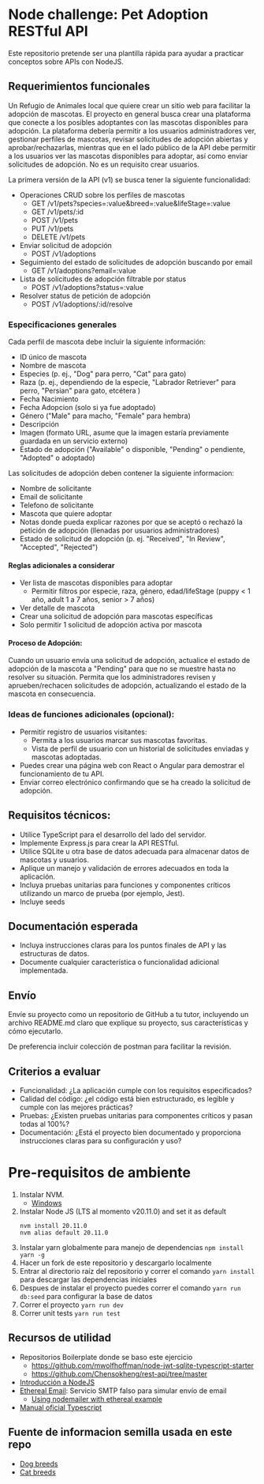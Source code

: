 # Node challenge: Pet Adoption RESTful API
Este repositorio pretende ser una plantilla rápida para ayudar a practicar conceptos sobre APIs con NodeJS.

## Requerimientos funcionales
Un Refugio de Animales local que quiere crear un sitio web para facilitar la adopción de mascotas. El proyecto en general busca crear una plataforma que conecte a los posibles adoptantes con las mascotas disponibles para adopción.
La plataforma debería permitir a los usuarios administradores ver, gestionar perfiles de mascotas, revisar solicitudes de adopción abiertas y aprobar/rechazarlas, mientras que en el lado público de la API debe permitir a los usuarios ver las mascotas disponibles para adoptar, así como enviar solicitudes de adopción. No es un requisito crear usuarios.

La primera versión de la API (v1) se busca tener la siguiente funcionalidad:
* Operaciones CRUD sobre los perfiles de mascotas
    * GET /v1/pets?species=:value&breed=:value&lifeStage=:value
    * GET /v1/pets/:id
    * POST /v1/pets
    * PUT /v1/pets
    * DELETE /v1/pets
* Enviar solicitud de adopción
    * POST /v1/adoptions
* Seguimiento del estado de solicitudes de adopción buscando por email
    * GET /v1/adoptions?email=:value
* Lista de solicitudes de adopción filtrable por status
    * POST /v1/adoptions?status=:value
* Resolver status de petición de adopción
    * POST /v1/adoptions/:id/resolve

### Especificaciones generales
Cada perfil de mascota debe incluir la siguiente información:
* ID único de mascota
* Nombre de mascota
* Especies (p. ej., "Dog" para perro, "Cat" para gato) 
* Raza (p. ej., dependiendo de la especie, "Labrador Retriever" para perro, "Persian" para gato, etcétera )
* Fecha Nacimiento
* Fecha Adopcion (solo si ya fue adoptado)
* Género ("Male" para macho, "Female" para hembra)
* Descripción 
* Imagen (formato URL, asume que la imagen estaría previamente guardada en un servicio externo)
* Estado de adopción ("Available" o disponible, "Pending" o pendiente, "Adopted" o adoptado)

Las solicitudes de adopción deben contener la siguiente informacion:
* Nombre de solicitante
* Email de solicitante
* Telefono de solicitante
* Mascota que quiere adoptar
* Notas donde pueda explicar razones por que se aceptó o rechazó la petición de adopción (llenadas por usuarios administradores)
* Estado de solicitud de adopción (p. ej. "Received", "In Review", "Accepted", "Rejected")

#### Reglas adicionales a considerar
* Ver lista de mascotas disponibles para adoptar
    * Permitir filtros por especie, raza, género, edad/lifeStage (puppy < 1 año, adult 1 a 7 años, senior > 7 años)
* Ver detalle de mascota
* Crear una solicitud de adopción para mascotas específicas
* Solo permitir 1 solicitud de adopción activa por mascota

#### Proceso de Adopción:
Cuando un usuario envía una solicitud de adopción, actualice el estado de adopción de la mascota a "Pending" para que no se muestre hasta no resolver su situación.
Permita que los administradores revisen y aprueben/rechacen solicitudes de adopción, actualizando el estado de la mascota en consecuencia. 

### Ideas de funciones adicionales (opcional):
* Permitir registro de usuarios visitantes:
    * Permita a los usuarios marcar sus mascotas favoritas.
    * Vista de perfil de usuario con un historial de solicitudes enviadas y mascotas adoptadas.
* Puedes crear una página web con React o Angular para demostrar el funcionamiento de tu API.
* Enviar correo electrónico confirmando que se ha creado la solicitud de adopción.

## Requisitos técnicos:
* Utilice TypeScript para el desarrollo del lado del servidor.
* Implemente Express.js para crear la API RESTful.
* Utilice SQLite u otra base de datos adecuada para almacenar datos de mascotas y usuarios.
* Aplique un manejo y validación de errores adecuados en toda la aplicación.
* Incluya pruebas unitarias para funciones y componentes críticos utilizando un marco de prueba (por ejemplo, Jest).
* Incluye seeds

## Documentación esperada
* Incluya instrucciones claras para los puntos finales de API y las estructuras de datos.
* Documente cualquier característica o funcionalidad adicional implementada.

## Envío
Envíe su proyecto como un repositorio de GitHub a tu tutor, incluyendo un archivo README.md claro que explique su proyecto, sus características y cómo ejecutarlo.

De preferencia incluir colección de postman para facilitar la revisión.

## Criterios a evaluar
* Funcionalidad: ¿La aplicación cumple con los requisitos especificados?
* Calidad del código: ¿el código está bien estructurado, es legible y cumple con las mejores prácticas?
* Pruebas: ¿Existen pruebas unitarias para componentes críticos y pasan todas al 100%?
* Documentación: ¿Está el proyecto bien documentado y proporciona instrucciones claras para su configuración y uso?
 
# Pre-requisitos de ambiente
1. Instalar NVM.
    - [Windows](https://www.freecodecamp.org/news/node-version-manager-nvm-install-guide/)
2. Instalar Node JS (LTS al momento v20.11.0) and set it as default
    ```
    nvm install 20.11.0
    nvm alias default 20.11.0
    ```
3. Instalar yarn globalmente para manejo de dependencias `npm install yarn -g`
4. Hacer un fork de este repositorio y descargarlo localmente
5. Entrar al directorio raíz del repositorio y correr el comando `yarn install` para descargar las dependencias iniciales
6. Despues de instalar el proyecto puedes correr el comando `yarn run db:seed` para configurar la base de datos
7. Correr el proyecto `yarn run dev`
8. Correr unit tests `yarn run test`

## Recursos de utilidad
* Repositorios Boilerplate donde se baso este ejercicio
    * https://github.com/mwolfhoffman/node-jwt-sqlite-typescript-starter
    * https://github.com/Chensokheng/rest-api/tree/master
* [Introducción a NodeJS](https://nodejs.org/en/learn/getting-started/introduction-to-nodejs) 
* [Ethereal Email](https://ethereal.email/): Servicio SMTP falso para simular envío de email 
    * [Using nodemailer with ethereal example](https://dev.to/berviantoleo/email-testing-using-ethereal-inb)
* [Manual oficial Typescript](https://www.typescriptlang.org/docs/handbook/2/basic-types.html)
## Fuente de informacion semilla usada en este repo
* [Dog breeds](https://github.com/jfairbank/programming-elm.com/blob/master/dog-breeds.json)
* [Cat breeds](https://github.com/jfairbank/programming-elm.com/blob/master/cat-breeds.json)
